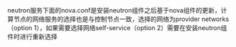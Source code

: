 neutron服务下面的nova.conf是安装neutron组件之后基于nova组件的更新，计算节点的网络服务的选择也是与控制节点一致，选择的网络为provider networks（option 1），如果需要选择网络self-service（option 2）需要在安装neutron组件时进行重新选择
